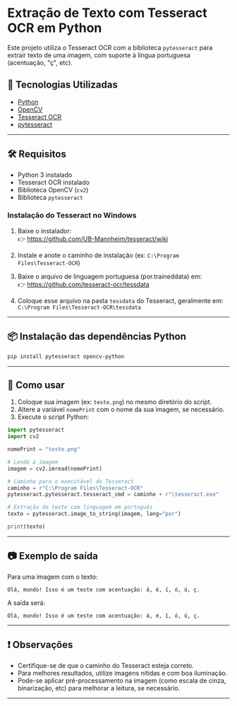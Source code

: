 
# Extração de Texto com Tesseract OCR em Python

Este projeto utiliza o Tesseract OCR com a biblioteca `pytesseract` para extrair texto de uma imagem, com suporte à língua portuguesa (acentuação, "ç", etc).

## 🧠 Tecnologias Utilizadas

- [Python](https://www.python.org/)
- [OpenCV](https://opencv.org/)
- [Tesseract OCR](https://github.com/tesseract-ocr/tesseract)
- [pytesseract](https://github.com/madmaze/pytesseract)

---

## 🛠️ Requisitos

- Python 3 instalado
- Tesseract OCR instalado
- Biblioteca OpenCV (`cv2`)
- Biblioteca `pytesseract`

### Instalação do Tesseract no Windows

1. Baixe o instalador:  
   👉 https://github.com/UB-Mannheim/tesseract/wiki

2. Instale e anote o caminho de instalação (ex: `C:\Program Files\Tesseract-OCR`)

3. Baixe o arquivo de linguagem portuguesa (por.traineddata) em:  
   👉 https://github.com/tesseract-ocr/tessdata

4. Coloque esse arquivo na pasta `tessdata` do Tesseract, geralmente em:  
   `C:\Program Files\Tesseract-OCR\tessdata`

---

## 📦 Instalação das dependências Python

```bash
pip install pytesseract opencv-python
```

---

## 🧪 Como usar

1. Coloque sua imagem (ex: `teste.png`) no mesmo diretório do script.
2. Altere a variável `nomePrint` com o nome da sua imagem, se necessário.
3. Execute o script Python:

```python
import pytesseract
import cv2

nomePrint = "teste.png"

# Lendo a imagem
imagem = cv2.imread(nomePrint)

# Caminho para o executável do Tesseract
caminho = r"C:\Program Files\Tesseract-OCR"
pytesseract.pytesseract.tesseract_cmd = caminho + r"\tesseract.exe"

# Extração do texto com linguagem em português
texto = pytesseract.image_to_string(imagem, lang="por")

print(texto)
```

---

## 📷 Exemplo de saída

Para uma imagem com o texto:

```
Olá, mundo! Isso é um teste com acentuação: á, é, í, ó, ú, ç.
```

A saída será:

```
Olá, mundo! Isso é um teste com acentuação: á, é, í, ó, ú, ç.
```

---

## ❗ Observações

- Certifique-se de que o caminho do Tesseract esteja correto.
- Para melhores resultados, utilize imagens nítidas e com boa iluminação.
- Pode-se aplicar pré-processamento na imagem (como escala de cinza, binarização, etc) para melhorar a leitura, se necessário.

---
